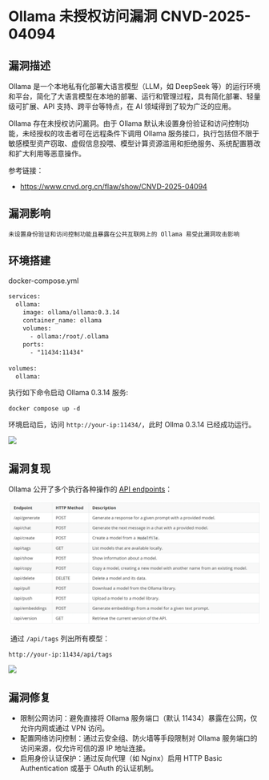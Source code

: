 # Ollama 未授权访问漏洞 CNVD-2025-04094

## 漏洞描述

Ollama 是一个本地私有化部署大语言模型（LLM，如 DeepSeek 等）的运行环境和平台，简化了大语言模型在本地的部署、运行和管理过程，具有简化部署、轻量级可扩展、API 支持、跨平台等特点，在 AI 领域得到了较为广泛的应用。

Ollama 存在未授权访问漏洞。由于 Ollama 默认未设置身份验证和访问控制功能，未经授权的攻击者可在远程条件下调用 Ollama 服务接口，执行包括但不限于敏感模型资产窃取、虚假信息投喂、模型计算资源滥用和拒绝服务、系统配置篡改和扩大利用等恶意操作。

参考链接：

- https://www.cnvd.org.cn/flaw/show/CNVD-2025-04094

## 漏洞影响

```
未设置身份验证和访问控制功能且暴露在公共互联网上的 Ollama 易受此漏洞攻击影响
```

## 环境搭建

docker-compose.yml

```
services:
  ollama:
    image: ollama/ollama:0.3.14
    container_name: ollama
    volumes:
      - ollama:/root/.ollama
    ports:
      - "11434:11434"

volumes:
  ollama:
```

执行如下命令启动 Ollama 0.3.14 服务:

```
docker compose up -d
```

环境启动后，访问 `http://your-ip:11434/`，此时 Ollma 0.3.14 已经成功运行。

![](Public/Awesome-POC/人工智能漏洞/images/Ollama%20未授权访问漏洞%20CNVD-2025-04094/image-20250516155842825.png)

## 漏洞复现

Ollama 公开了多个执行各种操作的 [API endpoints](https://github.com/ollama/ollama/blob/main/docs/api.md)：

![](images/Ollama%20目录遍历致代码执行漏洞%20CVE-2024-37032/image-20241107094826037.png)

 通过 `/api/tags` 列出所有模型：

```
http://your-ip:11434/api/tags
```

![](Public/Awesome-POC/人工智能漏洞/images/Ollama%20未授权访问漏洞%20CNVD-2025-04094/image-20250516160108475.png)

## 漏洞修复

- 限制公网访问：避免直接将 Ollama 服务端口（默认 11434）暴露在公网，仅允许内网或通过 VPN 访问。
- 配置网络访问控制：通过云安全组、防火墙等手段限制对 Ollama 服务端口的访问来源，仅允许可信的源 IP 地址连接。
- 启用身份认证保护：通过反向代理（如 Nginx）启用 HTTP Basic Authentication 或基于 OAuth 的认证机制。
